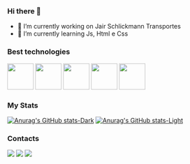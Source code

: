 ### Hi there 👋

- 🔭 I’m currently working on Jair Schlickmann Transportes
- 🌱 I’m currently learning Js, Html e Css

### Best technologies

<div>
<img src="https://cdn.jsdelivr.net/gh/devicons/devicon/icons/javascript/javascript-plain.svg" width="60" />         
<img src="https://cdn.jsdelivr.net/gh/devicons/devicon/icons/html5/html5-original.svg"width="60" />          
<img src="https://cdn.jsdelivr.net/gh/devicons/devicon/icons/css3/css3-original.svg"width="60" />          
<img src="https://cdn.jsdelivr.net/gh/devicons/devicon/icons/java/java-original.svg"width="60" />         
<img src="https://cdn.jsdelivr.net/gh/devicons/devicon/icons/python/python-original.svg"width="60" />
          
</div>
          
### My Stats
[![Anurag's GitHub stats-Dark](https://github-readme-stats.vercel.app/api?username=Espaniiol&show_icons=true&theme=dark#gh-dark-mode-only)](https://github.com/anuraghazra/github-readme-stats#gh-dark-mode-only)
[![Anurag's GitHub stats-Light](https://github-readme-stats.vercel.app/api?username=Espaniiol&show_icons=true&theme=default#gh-light-mode-only)](https://github.com/anuraghazra/github-readme-stats#gh-light-mode-only)

### Contacts
<div>
 <a herf="https://www.instagram.com/espaniiol">
   <img src="https://img.shields.io/badge/Instagram-E4405F?style=for-the-badge&logo=instagram&logoColor=white" />
  </a>
  <a herf="https://twitter.com/espaniiol">
   <img src="https://img.shields.io/badge/Twitter-1DA1F2?style=for-the-badge&logo=twitter&logoColor=white" />
  </a>
  <a herf="www.linkedin.com/in/gulherme-espaniol/">
   <img src="https://img.shields.io/badge/LinkedIn-0077B5?style=for-the-badge&logo=linkedin&logoColor=white" />
  </a>
  <a herf="https://steamcommunity.com/profiles/76561199095721059/">
   <img src="https://img.shields.io/badge/Steam-000000?style=for-the-badge&logo=steam&logoColor=white/>
  </a>        
</div>

